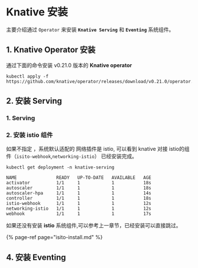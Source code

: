 # Knative 安装

主要介绍通过 `Operator` 来安装 **`Knative Serving`** 和 **`Eventing`** 系统组件。

## 1. Knative Operator 安装 

通过下面的命令安装  v0.21.0 版本的 **Knative  operator**

```text
kubectl apply -f https://github.com/knative/operator/releases/download/v0.21.0/operator.yaml
```

## 2. 安装 Serving 

### 1. Serving

### 2. 安装 istio 组件

如果不指定 ，系统默认适配的 网络插件是 istio, 可以看到 knative 对接 istio的组件（`isito-webhook`,`networking-istio`） 已经安装完成。

```text
kubectl get deployment -n knative-serving

NAME               READY   UP-TO-DATE   AVAILABLE   AGE
activator          1/1     1            1           18s
autoscaler         1/1     1            1           18s
autoscaler-hpa     1/1     1            1           14s
controller         1/1     1            1           18s
istio-webhook      1/1     1            1           12s
networking-istio   1/1     1            1           12s
webhook            1/1     1            1           17s
```

如果还没有安装 **istio** 系统组件,可以参考上一章节，已经安装可以直接跳过。

{% page-ref page="isito-install.md" %}

## 4. 安装 Eventing





